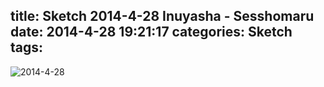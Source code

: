 title: Sketch 2014-4-28 Inuyasha - Sesshomaru
date: 2014-4-28 19:21:17
categories: Sketch
tags:
---
![2014-4-28](/img/sketches/2014.4.28.JPG)
